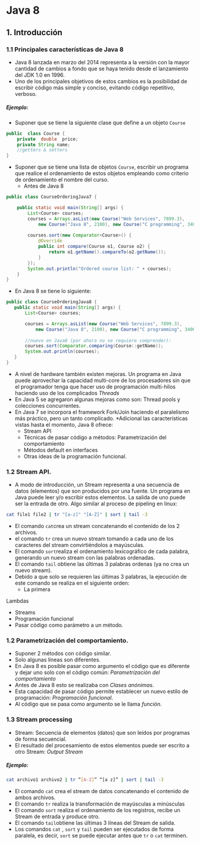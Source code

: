 # Java 8
## 1. Introducción
### 1.1 Principales características de Java 8
* Java 8  lanzada en marzo del 2014 representa  a la versión con la mayor cantidad de cambios a fondo que se haya tenido desde el lanzamiento del JDK 1.0 en 1996.
* Uno de los principales objetivos de estos cambios es la posibilidad de escribir código más simple y conciso, evitando código repetitivo, verboso.
#####  Ejemplo:
* Suponer que se tiene  la siguiente clase que define a un objeto ```Course``` 
```java
public  class Course {
	private  double  price;
	private String name;
	//getters & setters
}
```
* Suponer que se tiene una lista de objetos ```Course```, escribir un programa que realice el ordenamiento de  estos objetos empleando como criterio de ordenamiento el nombre del curso.
	* Antes de Java 8
```java
public class CourseOrderingJava7 {

	public static void main(String[] args) {
		List<Course> courses;
		courses = Arrays.asList(new Course("Web Services", 7899.3),
			new Course("Java 8", 2100), new Course("C programming", 3400));
		
		courses.sort(new Comparator<Course>() {
			@Override
			public int compare(Course o1, Course o2) {
				return o1.getName().compareTo(o2.getName());
			}
		});
		System.out.println("Ordered course list: " + courses);
	}
}
```
 * En Java 8 se tiene lo siguiente:
 ```java
 public class CourseOrderingJava8 {
	public static void main(String[] args) {
		List<Course> courses;

		courses = Arrays.asList(new Course("Web Services", 7899.3),
			new Course("Java 8", 2100), new Course("C programming", 3400));
		
		//nuevo en Java8 (por ahora no se requiere comprender):
		courses.sort(Comparator.comparing(Course::getName));
		System.out.println(courses);
	}
} 
```
 * A nivel  de hardware también existen mejoras.  Un programa en Java puede aprovechar la capacidad multi-core de los procesadores sin que el programador tenga que hacer uso de programación multi-hilos haciendo uso de los complicados *Threads*
 * En Java 5 se agregaron algunas mejoras como son: Thread pools y colecciones concurrentes.
 * En Java 7 se incorpora el framework Fork/Join haciendo el paralelismo más práctico, pero un tanto complicado.
 *Adicional las características vistas hasta el momento, Java 8 ofrece:
	 * Stream API
	 * Técnicas de pasar código a métodos:  Parametrización del comportamiento
	 * Métodos default en interfaces
	 * Otras ideas de la programación funcional.
### 1.2 Stream API.
* A modo de introducción, un Stream representa a una secuencia de datos (elementos) que son producidos por una fuente. Un programa en Java puede leer y/o escribir estos elementos. La salida de uno puede ser la entrada de otro. Algo similar al proceso de pipeling en linux:
```bash
cat file1 file2 | tr "[a-z]" "[A-Z]" | sort | tail -3
```
* El comando ```cat```crea un stream concatenando el contenido de los 2 archivos.
* el comando ```tr```  crea un nuevo stream tomando a cada uno de los caracteres del stream convirtiéndolos  a mayúsculas. 
* El comando ```sort```realiza el ordenamiento lexicográfico de cada palabra, generando un nuevo stream con las palabras ordenadas.
* El comando ```tail``` obtiene las  últimas 3 palabras ordenas (ya no crea un nuevo stream).
* Debido a que solo se requieren las últimas 3 palabras, la ejecución de este comando se realiza en el siguiente orden:
	* La primera 

Lambdas
 *  Streams
 * Programación funcional
 * Pasar código como parámetro a un método.
### 1.2 Parametrización del comportamiento.
- Suponer 2 métodos con código similar.
- Solo algunas líneas son diferentes.
- En Java 8 es posible pasar como argumento el código que es diferente y dejar uno solo con el código común:  *Parametrización del comportamiento*
- Antes de Java 8 esto se realizaba con *Clases anónimas*.
-  Esta capacidad de pasar código permite establecer un nuevo estilo de programación: *Programación funcional*.
- Al código que se pasa como argumento se le llama *función*.
 ### 1.3 Stream processing 
 * Stream: Secuencia de elementos (datos) que son leídos por programas de forma secuencial.
 * El resultado del procesamiento de estos elementos puede ser escrito a otro Stream: *Output Stream*  
 #####  Ejemplo:
```bash
cat archivo1 archivo2 | tr “[A-Z]” “[a z]” | sort | tail -3
```
* El comando ```cat``` crea el stream de datos concatenando el contenido de ambos archivos.
* El comando ```tr```  realiza la transformación de mayúsculas a minúsculas
* El comando ``sort`` realiza el ordenamiento de los registros, recibe un Stream de entrada y produce otro.
* El comando ```tail```obtiene las últimas 3 líneas del Stream de salida.
* Los comandos ```cat``` , ```sort``` y ```tail``` pueden ser ejecutados de forma paralela, es decir, ```sort``` se puede ejecutar antes que ```tr``` o ```cat``` terminen.



<!--stackedit_data:
eyJoaXN0b3J5IjpbLTk5MjY5NDYzMCwtMTI3NDQ2NTEwOSwtMz
EyMzg1OTA3LC01ODQwMzk2NTIsMTcyOTM5ODE0MCwxOTU1MjQz
OTM2LC0xOTA2NTMwNDY4LDc5NTg0MzA5MCwtOTAyMjQ3MzIwLD
Q1MDg1NjU4MiwtMTQ1NDkyMzIwMSwxODUzMDM2NzQxLC02Nzcx
MjMyNjRdfQ==
-->